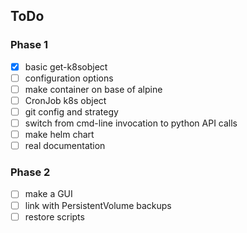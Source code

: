 ## ToDo

### Phase 1

- [x] basic get-k8sobject
- [ ] configuration options
- [ ] make container on base of alpine
- [ ] CronJob k8s object
- [ ] git config and strategy
- [ ] switch from cmd-line invocation to python API calls
- [ ] make helm chart
- [ ] real documentation

### Phase 2

- [ ] make a GUI
- [ ] link with PersistentVolume backups
- [ ] restore scripts
